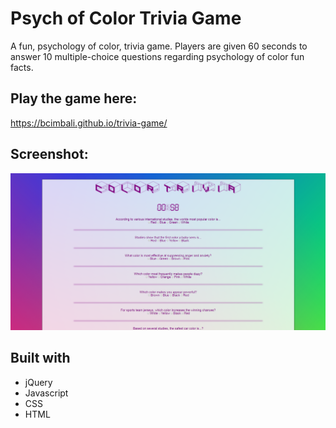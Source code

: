 # Psych of Color Trivia Game
A fun, psychology of color, trivia game.  Players are given 60 seconds to answer 10 multiple-choice questions regarding psychology of color fun facts.

## Play the game here:

https://bcimbali.github.io/trivia-game/

## Screenshot:

![Trivia Game Screenshot](https://github.com/bcimbali/Responsive-Portfolio/blob/master/assets/images/Trivia_Game_2.PNG?raw=true)

## Built with

- jQuery
- Javascript
- CSS
- HTML
